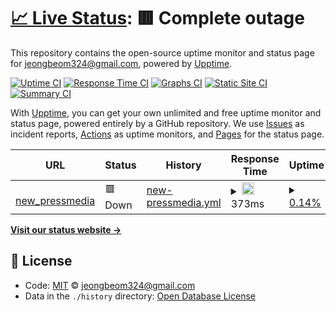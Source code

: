 # [📈 Live Status](https://jeongbeom324@gmail.com.github.io/upptime_test): <!--live status--> **🟥 Complete outage**

This repository contains the open-source uptime monitor and status page for [jeongbeom324@gmail.com](https://jeongbeom324@gmail.com.github.io/upptime_test), powered by [Upptime](https://github.com/upptime/upptime).

[![Uptime CI](https://github.com/koj-co/upptime/workflows/Uptime%20CI/badge.svg)](https://github.com/koj-co/upptime/actions?query=workflow%3A%22Uptime+CI%22)
[![Response Time CI](https://github.com/koj-co/upptime/workflows/Response%20Time%20CI/badge.svg)](https://github.com/koj-co/upptime/actions?query=workflow%3A%22Response+Time+CI%22)
[![Graphs CI](https://github.com/koj-co/upptime/workflows/Graphs%20CI/badge.svg)](https://github.com/koj-co/upptime/actions?query=workflow%3A%22Graphs+CI%22)
[![Static Site CI](https://github.com/koj-co/upptime/workflows/Static%20Site%20CI/badge.svg)](https://github.com/koj-co/upptime/actions?query=workflow%3A%22Static+Site+CI%22)
[![Summary CI](https://github.com/koj-co/upptime/workflows/Summary%20CI/badge.svg)](https://github.com/koj-co/upptime/actions?query=workflow%3A%22Summary+CI%22)

With [Upptime](https://upptime.js.org), you can get your own unlimited and free uptime monitor and status page, powered entirely by a GitHub repository. We use [Issues](https://github.com/jeongbeom324@gmail.com/upptime_test/issues) as incident reports, [Actions](https://github.com/jeongbeom324@gmail.com/upptime_test/actions) as uptime monitors, and [Pages](https://jeongbeom324@gmail.com.github.io/upptime_test) for the status page.

<!--start: status pages-->
<!-- This summary is generated by Upptime (https://github.com/upptime/upptime) -->
<!-- Do not edit this manually, your changes will be overwritten -->
<!-- prettier-ignore -->
| URL | Status | History | Response Time | Uptime |
| --- | ------ | ------- | ------------- | ------ |
| <img alt="" src="https://icons.duckduckgo.com/ip3/13.125.155.96.ico" height="13"> [new_pressmedia](http://13.125.155.96) | 🟥 Down | [new-pressmedia.yml](https://github.com/jeongbeom324/upptime_test/commits/HEAD/history/new-pressmedia.yml) | <details><summary><img alt="Response time graph" src="./graphs/new-pressmedia/response-time-week.png" height="20"> 373ms</summary><br><a href="https://jeongbeom324@gmail.com.github.io/upptime_test/history/new-pressmedia"><img alt="Response time 393" src="https://img.shields.io/endpoint?url=https%3A%2F%2Fraw.githubusercontent.com%2Fjeongbeom324%2Fupptime_test%2FHEAD%2Fapi%2Fnew-pressmedia%2Fresponse-time.json"></a><br><a href="https://jeongbeom324@gmail.com.github.io/upptime_test/history/new-pressmedia"><img alt="24-hour response time 373" src="https://img.shields.io/endpoint?url=https%3A%2F%2Fraw.githubusercontent.com%2Fjeongbeom324%2Fupptime_test%2FHEAD%2Fapi%2Fnew-pressmedia%2Fresponse-time-day.json"></a><br><a href="https://jeongbeom324@gmail.com.github.io/upptime_test/history/new-pressmedia"><img alt="7-day response time 373" src="https://img.shields.io/endpoint?url=https%3A%2F%2Fraw.githubusercontent.com%2Fjeongbeom324%2Fupptime_test%2FHEAD%2Fapi%2Fnew-pressmedia%2Fresponse-time-week.json"></a><br><a href="https://jeongbeom324@gmail.com.github.io/upptime_test/history/new-pressmedia"><img alt="30-day response time 373" src="https://img.shields.io/endpoint?url=https%3A%2F%2Fraw.githubusercontent.com%2Fjeongbeom324%2Fupptime_test%2FHEAD%2Fapi%2Fnew-pressmedia%2Fresponse-time-month.json"></a><br><a href="https://jeongbeom324@gmail.com.github.io/upptime_test/history/new-pressmedia"><img alt="1-year response time 347" src="https://img.shields.io/endpoint?url=https%3A%2F%2Fraw.githubusercontent.com%2Fjeongbeom324%2Fupptime_test%2FHEAD%2Fapi%2Fnew-pressmedia%2Fresponse-time-year.json"></a></details> | <details><summary><a href="https://jeongbeom324@gmail.com.github.io/upptime_test/history/new-pressmedia">0.14%</a></summary><a href="https://jeongbeom324@gmail.com.github.io/upptime_test/history/new-pressmedia"><img alt="All-time uptime 11.56%" src="https://img.shields.io/endpoint?url=https%3A%2F%2Fraw.githubusercontent.com%2Fjeongbeom324%2Fupptime_test%2FHEAD%2Fapi%2Fnew-pressmedia%2Fuptime.json"></a><br><a href="https://jeongbeom324@gmail.com.github.io/upptime_test/history/new-pressmedia"><img alt="24-hour uptime 0.96%" src="https://img.shields.io/endpoint?url=https%3A%2F%2Fraw.githubusercontent.com%2Fjeongbeom324%2Fupptime_test%2FHEAD%2Fapi%2Fnew-pressmedia%2Fuptime-day.json"></a><br><a href="https://jeongbeom324@gmail.com.github.io/upptime_test/history/new-pressmedia"><img alt="7-day uptime 0.14%" src="https://img.shields.io/endpoint?url=https%3A%2F%2Fraw.githubusercontent.com%2Fjeongbeom324%2Fupptime_test%2FHEAD%2Fapi%2Fnew-pressmedia%2Fuptime-week.json"></a><br><a href="https://jeongbeom324@gmail.com.github.io/upptime_test/history/new-pressmedia"><img alt="30-day uptime 1.41%" src="https://img.shields.io/endpoint?url=https%3A%2F%2Fraw.githubusercontent.com%2Fjeongbeom324%2Fupptime_test%2FHEAD%2Fapi%2Fnew-pressmedia%2Fuptime-month.json"></a><br><a href="https://jeongbeom324@gmail.com.github.io/upptime_test/history/new-pressmedia"><img alt="1-year uptime 0.09%" src="https://img.shields.io/endpoint?url=https%3A%2F%2Fraw.githubusercontent.com%2Fjeongbeom324%2Fupptime_test%2FHEAD%2Fapi%2Fnew-pressmedia%2Fuptime-year.json"></a></details>

<!--end: status pages-->

[**Visit our status website →**](https://jeongbeom324@gmail.com.github.io/upptime_test)

## 📄 License

- Code: [MIT](./LICENSE) © [jeongbeom324@gmail.com](https://jeongbeom324@gmail.com.github.io/upptime_test)
- Data in the `./history` directory: [Open Database License](https://opendatacommons.org/licenses/odbl/1-0/)
